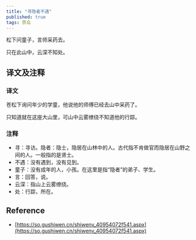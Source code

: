 ```yaml
---
title: "寻隐者不遇"
published: true
tags: 贾岛
---
```


松下问童子，言师采药去。

只在此山中，云深不知处。

## 译文及注释

### 译文

苍松下询问年少的学童，他说他的师傅已经去山中采药了。

只知道就在这座大山里，可山中云雾缭绕不知道他的行踪。

### 注释

- 寻：寻访。隐者：隐士，隐居在山林中的人。古代指不肯做官而隐居在山野之间的人。一般指的是贤士。
- 不遇：没有遇到，没有见到。
- 童子：没有成年的人，小孩。在这里是指“隐者”的弟子、学生。
- 言：回答，说。
- 云深：指山上云雾缭绕。
- 处：行踪，所在。

## Reference

- [https://so.gushiwen.cn/shiwenv_40954072f541.aspx](https://so.gushiwen.cn/shiwenv_40954072f541.aspx)
